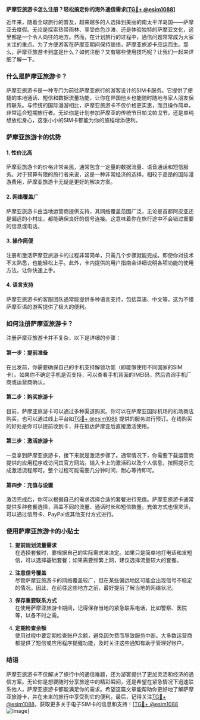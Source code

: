 **萨摩亚旅游卡怎么注册？轻松搞定你的海外通信需求[[TG💪+ @esim1088](https://t.me/s/esim1088)]**

近年来，随着全球旅行的普及，越来越多的人选择到美丽的南太平洋岛国——萨摩亚去度假。无论是探索热带雨林、享受白色沙滩，还是体验独特的萨摩亚文化，这里都是一个令人向往的地方。然而，在计划旅行的过程中，通信问题常常成为大家关注的重点。为了方便游客在萨摩亚期间保持联络，萨摩亚旅游卡应运而生。那么，萨摩亚旅游卡到底是什么？如何注册？又有哪些使用技巧呢？让我们一起来详细了解一下。

### 什么是萨摩亚旅游卡？

萨摩亚旅游卡是一种专门为前往萨摩亚旅行的游客设计的SIM卡服务。它提供了便捷的本地通话、短信和数据流量功能，让你在异国他乡也能随时随地与家人朋友保持联系。与传统的国际漫游相比，萨摩亚旅游卡不仅价格更实惠，而且操作简单，非常适合短期旅行者。无论你是计划参加萨摩亚的传统节日帕戈帕戈节，还是单纯想放松身心，这张小小的SIM卡都能为你的旅程增添便利。

### 萨摩亚旅游卡的优势

#### 1. **性价比高**
萨摩亚旅游卡的价格非常亲民，通常包含一定量的数据流量、语音通话和短信服务。对于预算有限的旅行者来说，这是一种非常经济的选择。相较于高昂的国际漫游费用，萨摩亚旅游卡无疑是更好的解决方案。

#### 2. **网络覆盖广**
萨摩亚旅游卡由当地运营商提供支持，其网络覆盖范围广泛，无论是首都阿皮亚还是偏远的小村庄，都能确保良好的信号连接。这意味着你在旅行途中不会错过重要的信息或电话。

#### 3. **操作简便**
注册和激活萨摩亚旅游卡的过程非常简单，只需几个步骤就能完成。即使你对技术不太熟悉，也能轻松上手。此外，卡内提供的用户指南会详细说明各项功能的使用方法，让你快速上手。

#### 4. **语言支持**
萨摩亚旅游卡的客服团队通常能提供多种语言支持，包括英语、中文等，这为不懂萨摩亚语的游客提供了极大的便利。

### 如何注册萨摩亚旅游卡？

注册萨摩亚旅游卡并不复杂，以下是详细的步骤：

#### 第一步：提前准备
在出发前，你需要确保自己的手机支持解锁功能（即能够使用不同国家的SIM卡）。如果你不确定手机是否支持，可以查看手机背面的IMEI码，然后咨询手机厂商或运营商确认。

#### 第二步：购买旅游卡
目前，萨摩亚旅游卡可以通过多种渠道购买。你可以在萨摩亚国际机场的机场商店购买，也可以通过线上平台如[TG💪+ @esim1088](https://t.me/s/esim1088) 提供的服务进行预订。在线购买的好处是你可以提前收到卡，并在抵达萨摩亚后直接激活使用。

#### 第三步：激活旅游卡
一旦拿到萨摩亚旅游卡，接下来就是激活步骤了。通常情况下，你需要下载运营商提供的应用程序或访问其官方网站。输入卡上的激活码以及个人信息，按照提示完成激活流程即可。整个过程可能需要几分钟时间，耐心等待即可。

#### 第四步：充值与设置
激活完成后，你可以根据自己的需求选择合适的套餐进行充值。萨摩亚旅游卡通常提供多种套餐选择，涵盖不同的流量、通话时长和短信数量。充值方式也很灵活，可以通过信用卡、PayPal或其他支付方式进行。

### 使用萨摩亚旅游卡的小贴士

1. **提前规划流量需求**  
   在选择套餐时，要根据自己的实际需求来决定。如果只是简单地打电话和发短信，可以选择基础套餐；如果需要频繁上网，建议选择流量较大的套餐。

2. **注意信号覆盖**  
   尽管萨摩亚旅游卡的网络覆盖较广，但在某些偏远地区可能会出现信号不稳定的情况。因此，在前往这些地方之前，最好提前了解当地的网络状况。

3. **保存重要联系方式**  
   在使用萨摩亚旅游卡期间，记得保存当地的紧急联系电话，比如警察、医院等，以备不时之需。

4. **定期检查余额**  
   使用过程中要定期检查账户余额，避免因欠费而导致服务中断。大多数运营商都提供了短信或应用程序提醒功能，及时关注这些通知有助于管理好账户。

### 结语

萨摩亚旅游卡不仅解决了旅行中的通信难题，还为游客提供了更加灵活和经济的通信方案。无论你是想要随时分享旅途中的精彩瞬间，还是希望在紧急情况下迅速联系他人，萨摩亚旅游卡都能满足你的需求。希望这篇文章能帮助你更好地了解萨摩亚旅游卡，并在未来的旅行中享受到它的便利。最后，记得关注[TG💪+ @esim1088](https://t.me/s/esim1088)，获取更多关于电子SIM卡的信息和支持！[[TG💪+ @esim1088](https://t.me/s/esim1088) ![Image](https://i.postimg.cc/4NQfJmqS/Snipaste-2025-05-13-00-14-12.png)]